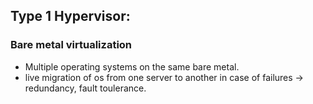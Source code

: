 ## Type 1 Hypervisor:

### Bare metal virtualization

* Multiple operating systems on the same bare metal. 
* live migration of os from one server to another in case of failures -> redundancy, fault toulerance.


